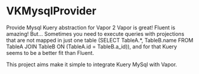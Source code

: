 # VKMysqlProvider

Provide Mysql Kuery abstraction for Vapor 2
Vapor is great! Fluent is amazing!
But...
Sometimes you need to execute queries with projections 
that are not mapped in just one table (SELECT TableA.*, TableB.name FROM TableA JOIN TableB ON (TableA.id = TableB.a_id)), 
and for that Kuery seems to be a better fit than Fluent.

This project aims make it simple to integrate Kuery MySql with Vapor.
